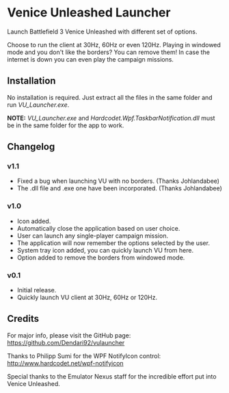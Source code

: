 # Venice Unleashed Launcher

Launch Battlefield 3 Venice Unleashed with different set of options.

Choose to run the client at 30Hz, 60Hz or even 120Hz. Playing in windowed mode and you don't like the borders? You can remove them! In case the internet is down you can even play the campaign missions.

## Installation

No installation is required. Just extract all the files in the same folder and run *VU_Launcher.exe*.

**NOTE:** *VU_Launcher.exe* and *Hardcodet.Wpf.TaskbarNotification.dll* must be in the same folder for the app to work.

## Changelog

### v1.1
* Fixed a bug when launching VU with no borders. (Thanks Johlandabee)
* The .dll file and .exe one have been incorporated. (Thanks Johlandabee)

### v1.0
* Icon added.
* Automatically close the application based on user choice.
* User can launch any single-player campaign mission.
* The application will now remember the options selected by the user.
* System tray icon added, you can quickly launch VU from here.
* Option added to remove the borders from windowed mode.

### v0.1
* Initial release.
* Quickly launch VU client at 30Hz, 60Hz or 120Hz.

## Credits

For major info, please visit the GitHub page: https://github.com/Dendari92/vulauncher

Thanks to Philipp Sumi for the WPF NotifyIcon control: http://www.hardcodet.net/wpf-notifyicon

Special thanks to the Emulator Nexus staff for the incredible effort put into Venice Unleashed.
